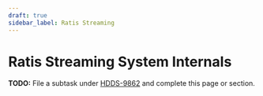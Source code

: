 ```yaml
---
draft: true
sidebar_label: Ratis Streaming
---
```


# Ratis Streaming System Internals

**TODO:** File a subtask under [HDDS-9862](https://issues.apache.org/jira/browse/HDDS-9862) and complete this page or section.
